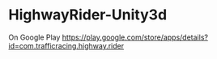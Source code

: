 # HighwayRider-Unity3d

On Google Play
https://play.google.com/store/apps/details?id=com.trafficracing.highway.rider
